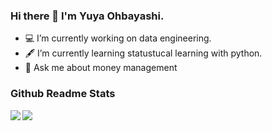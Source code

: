 ### Hi there 👋 I'm Yuya Ohbayashi.

- 💻 I’m currently working on data engineering.
- 🖋 I’m currently learning statustucal learning with python.
- 💬 Ask me about money management

### Github Readme Stats
<a href="https://github.com/anuraghazra/github-readme-stats">
  <img align="left" src="https://github-readme-stats.vercel.app/api?username=yuya0405&count_private=true&show_icons=true&theme=algolia" />
</a>
<a href="https://github.com/anuraghazra/github-readme-stats">
  <img align="left" src="https://github-readme-stats.vercel.app/api/top-langs/?username=yuya0405&theme=algolia" />
</a>
